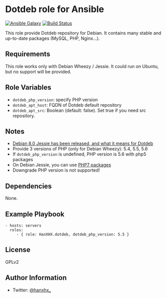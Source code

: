 Dotdeb role for Ansible
=======================

[![Ansible Galaxy](http://img.shields.io/badge/ansible--galaxy-HanXHX.dotdeb-blue.svg)](https://galaxy.ansible.com/HanXHX/dotdeb) [![Build Status](https://travis-ci.org/HanXHX/ansible-debian-dotdeb.svg)](https://travis-ci.org/HanXHX/ansible-debian-dotdeb)

This role provide Dotdeb repository for Debian. It contains many stable and up-to-date packages (MySQL, PHP, Nginx...).

Requirements
------------

This role works only with Debian Wheezy / Jessie. It could run on Ubuntu, but no support will be provided.

Role Variables
--------------

- `dotdeb_php_version`: specify PHP version
- `dotdeb_apt_host`: FQDN of Dotdeb default repository
- `dotdeb_apt_src`: Boolean (default: false). Set true if you need src repository.

Notes
-----

- [Debian 8.0 Jessie has been released, and what it means for Dotdeb](https://www.dotdeb.org/2015/04/26/debian-8-0-jessie-has-been-released-and-what-it-means-for-dotdeb/)
- Provide 3 versions of PHP (only for Debian Wheezy): 5.4, 5.5, 5.6
- If `dotdeb_php_version` is undefined, PHP version is 5.6 with php5 packages
- On Debian Jessie, you can use [PHP7 packages](https://www.dotdeb.org/2015/12/04/php-7-0-0-is-available-for-jessie/)
- Downgrade PHP version is not supported!

Dependencies
------------

None.

Example Playbook
----------------

    - hosts: servers
      roles:
         - { role: HanXHX.dotdeb, dotdeb_php_version: 5.5 }

License
-------

GPLv2

Author Information
------------------

- Twitter: [@hanxhx_](https://twitter.com/hanxhx_)

